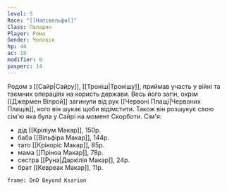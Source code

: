 ```yaml
---
level: 5
Race: "[[Напівельфи]]"
Class: Паладин
Player: Рома
Gender: Чоловік
hp: 44
ac: 18
modifier: 0
pasperc: 14
---
```

Родом з [[Сайр|Сайру]], [[Троніш|Тронішу]], приймав участь у війні та таємних операціях на користь держави. Весь його загін, окрім [[Джермен Вілрой]] загинули від рук [[Червоні Плащі|Червоних Плащів]], кого він шукає щоби відімстити. Також він розшукує свою сім'ю яка була у Сайрі на момент Скорботи.
Сім'я:
- дід [[Кріліум Макар]], 150р.
- баба [[Вільфіра Макар]], 144р.
- тато [[Крікоріс Макар]], 85р.
- мама [[Пріноа Макар]], 78р.
- сестра [[Руна|Даркілія Макар]], 24р.
- брат [[Кевреак Макар]], 11р.
```custom-frames
frame: DnD Beyond Ksarion
```